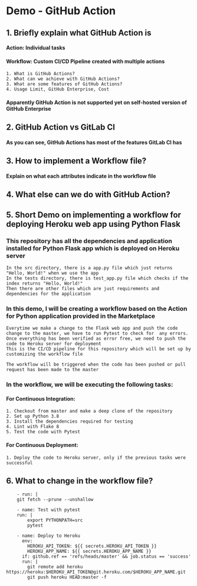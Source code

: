 # Demo - GitHub Action

## 1. Briefly explain what GitHub Action is

#### Action: Individual tasks
#### Workflow: Custom CI/CD Pipeline created with multiple actions

    1. What is GitHub Actions?
    2. What can we achieve with GitHub Actions?
    3. What are some features of GitHub Actions?
    4. Usage Limit, GitHub Enterprise, Cost
  
####   Apparently GitHub Action is not supported yet on self-hosted version of GitHub Enterprise

## 2. GitHub Action vs GitLab CI

#### As you can see, GitHub Actions has most of the features GitLab CI has

## 3. How to implement a Workflow file?

#### Explain on what each attributes indicate in the workflow file

## 4. What else can we do with GitHub Action?

## 5. Short Demo on implementing a workflow for deploying Heroku web app using Python Flask

### This repository has all the dependencies and application installed for Python Flask app which is deployed on Heroku server
    In the src directory, there is a app.py file which just returns "Hello, World!" when we use the app
    In the tests directory, there is test_app.py file which checks if the index returns "Hello, World!"
    Then there are other files which are just requirements and dependencies for the application

### In this demo, I will be creating a workflow based on the Action for Python application provided in the Marketplace
    Everytime we make a change to the Flask web app and push the code change to the master, we have to run Pytest to check for  any errors. 
    Once everything has been verified as error free, we need to push the code to Heroku server for deployment
    This is the CI/CD pipeline for this repository which will be set up by customizing the workflow file
    
    The workflow will be triggered when the code has been pushed or pull request has been made to the master

### In the workflow, we will be executing the following tasks:

#### For Continuous Integration:
    1. Checkout from master and make a deep clone of the repository
    2. Set up Python 3.8
    3. Install the dependencies required for testing
    4. Lint with Flake 8
    5. Test the code with Pytest

#### For Continuous Deployment:
    1. Deploy the code to Heroku server, only if the previous tasks were successful
    
## 6. What to change in the workflow file?
        - run: |
        git fetch --prune --unshallow
        
        - name: Test with pytest
        run: |
            export PYTHONPATH=src
            pytest
            
        - name: Deploy to Heroku
          env:
            HEROKU_API_TOKEN: ${{ secrets.HEROKU_API_TOKEN }}
            HEROKU_APP_NAME: ${{ secrets.HEROKU_APP_NAME }}
          if: github.ref == 'refs/heads/master' && job.status == 'success'
          run: |
            git remote add heroku https://heroku:$HEROKU_API_TOKEN@git.heroku.com/$HEROKU_APP_NAME.git
            git push heroku HEAD:master -f
